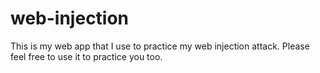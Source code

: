 # web-injection
This is my web app that I use to practice my web injection attack. Please feel free to use it to practice you too. 
